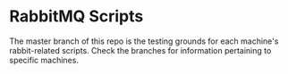 # RabbitMQ Scripts

The master branch of this repo is the testing grounds for each machine's rabbit-related scripts. Check the branches for information pertaining to specific machines.

